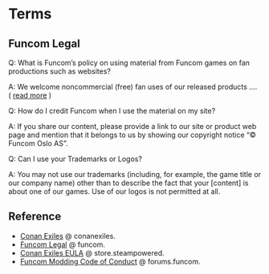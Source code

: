 # Terms

## Funcom Legal

Q: What is Funcom’s policy on using material from Funcom games on fan productions such as websites?

A: We welcome noncommercial (free) fan uses of our released products .... ( [read more](https://www.funcom.com/legal/) )

Q: How do I credit Funcom when I use the material on my site?

A: If you share our content, please provide a link to our site or product web page and mention that it belongs to us by showing our copyright notice “© Funcom Oslo AS”.

Q: Can I use your Trademarks or Logos?

A: You may not use our trademarks (including, for example, the game title or our company name) other than to describe the fact that your [content] is about one of our games. Use of our logos is not permitted at all.

## Reference

- [Conan Exiles](https://www.conanexiles.com/) @ conanexiles.
- [Funcom Legal](https://www.funcom.com/legal/) @ funcom.
- [Conan Exiles EULA](https://store.steampowered.com//eula/440900_eula_0) @ store.steampowered.
- [Funcom Modding Code of Conduct](https://forums.funcom.com/t/funcom-modding-code-of-conduct/244006) @ forums.funcom.
